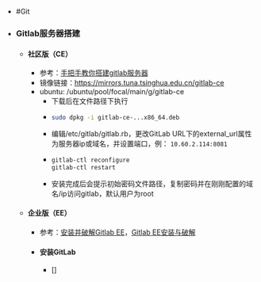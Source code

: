 - #Git
- ### Gitlab服务器搭建
	- #### 社区版（CE）
		- 参考：[手把手教你搭建gitlab服务器](https://zhuanlan.zhihu.com/p/62042884)
		- 镜像链接：https://mirrors.tuna.tsinghua.edu.cn/gitlab-ce
		- ubuntu: /ubuntu/pool/focal/main/g/gitlab-ce
			- 下载后在文件路径下执行
			- ```bash
			  sudo dpkg -i gitlab-ce-...x86_64.deb
			  ```
			- 编辑/etc/gitlab/gitlab.rb，更改GitLab URL下的external_url属性为服务器ip或域名，并设置端口，例：
			  `10.60.2.114:8081`
			- ```bash
			  gitlab-ctl reconfigure
			  gitlab-ctl restart
			  ```
			- 安装完成后会提示初始密码文件路径，复制密码并在刚刚配置的域名/ip访问gitlab，默认用户为root
	- #### 企业版（EE）
		- 参考：[安装并破解Gitlab EE](https://blog.17lai.site/posts/29a820b3)，[Gitlab EE安装与破解](https://conf.top/post/506)
		- #### 安装GitLab
			- []